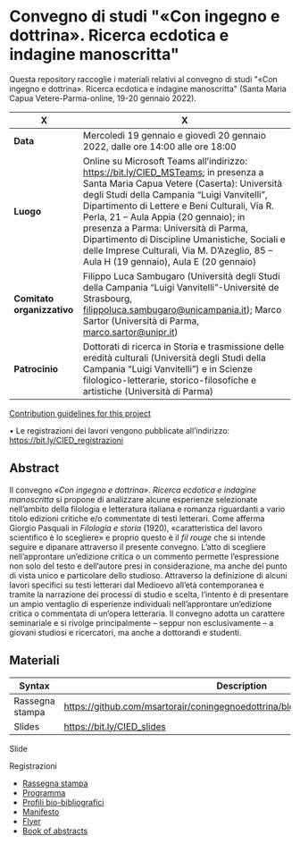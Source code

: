 # Convegno di studi "«Con ingegno e dottrina». Ricerca ecdotica e indagine manoscritta"

Questa repository raccoglie i materiali relativi al convegno di studi "«Con ingegno e dottrina». Ricerca ecdotica e indagine manoscritta" (Santa Maria Capua Vetere-Parma-online, 19-20 gennaio 2022).

| X | X |
| --- | ----------- |
| **Data** | Mercoledì 19 gennaio e giovedì 20 gennaio 2022, dalle ore 14:00 alle ore 18:00 |
| **Luogo** | Online su Microsoft Teams all’indirizzo: https://bit.ly/CIED_MSTeams; in presenza a Santa Maria Capua Vetere (Caserta): Università degli Studi della Campania “Luigi Vanvitelli”, Dipartimento di Lettere e Beni Culturali, Via R. Perla, 21 – Aula Appia (20 gennaio); in presenza a Parma: Università di Parma, Dipartimento di Discipline Umanistiche, Sociali e delle Imprese Culturali, Via M. D’Azeglio, 85 – Aula H (19 gennaio), Aula E (20 gennaio) |
| **Comitato organizzativo** | Filippo Luca Sambugaro (Università degli Studi della Campania “Luigi Vanvitelli”-Université de Strasbourg, filippoluca.sambugaro@unicampania.it); Marco Sartor (Università di Parma, marco.sartor@unipr.it) |
| **Patrocinio** | Dottorati di ricerca in Storia e trasmissione delle eredità culturali (Università degli Studi della Campania “Luigi Vanvitelli”) e in Scienze filologico-letterarie, storico-filosofiche e artistiche (Università di Parma) |

[Contribution guidelines for this project](slides/Varotti.pdf)

•	Le registrazioni dei lavori vengono pubblicate all’indirizzo: https://bit.ly/CIED_registrazioni




## Abstract
Il convegno *«Con ingegno e dottrina». Ricerca ecdotica e indagine manoscritta* si propone di analizzare alcune esperienze selezionate nell’ambito della filologia e letteratura italiana e romanza riguardanti a vario titolo edizioni critiche e/o commentate di testi letterari. Come afferma Giorgio Pasquali in *Filologia e storia* (1920), «caratteristica del lavoro scientifico è lo scegliere» e proprio questo è il *fil rouge* che si intende seguire e dipanare attraverso il presente convegno. L’atto di scegliere nell’approntare un’edizione critica o un commento permette l’espressione non solo del testo e dell’autore presi in considerazione, ma anche del punto di vista unico e particolare dello studioso. Attraverso la definizione di alcuni lavori specifici su testi letterari dal Medioevo all’età contemporanea e tramite la narrazione dei processi di studio e scelta, l’intento è di presentare un ampio ventaglio di esperienze individuali nell’approntare un’edizione critica o commentata di un’opera letteraria. Il convegno adotta un carattere seminariale e si rivolge principalmente – seppur non esclusivamente – a giovani studiosi e ricercatori, ma anche a dottorandi e studenti.

## Materiali

| Syntax | Description |
| --- | ----------- |
| Rassegna stampa | https://github.com/msartorair/coningegnoedottrina/blob/main/Rassegna_stampa.pdf |
| Slides | https://bit.ly/CIED_slides |

Slide

Registrazioni

* [Rassegna stampa](https://github.com/msartorair/coningegnoedottrina/blob/main/Rassegna_stampa.pdf)
* [Programma](https://github.com/msartorair/coningegnoedottrina/blob/main/Programma.pdf)
* [Profili bio-bibliografici](https://github.com/msartorair/coningegnoedottrina/blob/main/Profili_bio-bibliografici.pdf)
* [Manifesto](https://github.com/msartorair/coningegnoedottrina/blob/main/Manifesto.pdf)
* [Flyer](https://github.com/msartorair/coningegnoedottrina/blob/main/Flyer.pdf)
* [Book of abstracts](https://github.com/msartorair/coningegnoedottrina/blob/main/Book_of_abstracts.pdf)
